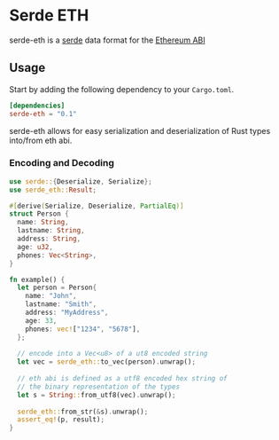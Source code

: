 # Serde ETH
serde-eth is a [serde](https://serde.rs) data format for the [Ethereum ABI](https://solidity.readthedocs.io/en/develop/abi-spec.html)

## Usage

Start by adding the following dependency to your `Cargo.toml`.

```toml
[dependencies]
serde-eth = "0.1"
```


serde-eth allows for easy serialization and deserialization of Rust types into/from eth abi.

### Encoding and Decoding

```rust
use serde::{Deserialize, Serialize};
use serde_eth::Result;

#[derive(Serialize, Deserialize, PartialEq)]
struct Person {
  name: String,
  lastname: String,
  address: String,
  age: u32,
  phones: Vec<String>,
}

fn example() {
  let person = Person{
    name: "John",
    lastname: "Smith",
    address: "MyAddress",
    age: 33,
    phones: vec!["1234", "5678"],
  };
  
  // encode into a Vec<u8> of a ut8 encoded string
  let vec = serde_eth::to_vec(person).unwrap();
  
  // eth abi is defined as a utf8 encoded hex string of
  // the binary representation of the types
  let s = String::from_utf8(vec).unwrap();
  
  serde_eth::from_str(&s).unwrap();
  assert_eq!(p, result);
}
```
